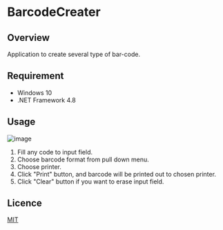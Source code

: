 # BarcodeCreater



## Overview

Application to create several type of bar-code.

## Requirement

- Windows 10
- .NET Framework 4.8

## Usage

![image](https://user-images.githubusercontent.com/34742256/104552941-16e5ed00-567d-11eb-8a46-363a55483ada.png)
1. Fill any code to input field.
2. Choose barcode format from pull down menu.
3. Choose printer.
4. Click "Print" button, and barcode will be printed out to chosen printer.
5. Click "Clear" button if you want to erase input field.

## Licence

[MIT](https://github.com/ooooo0oooo0ooo0oo0o0/BarcodeCreater/blob/master/LICENSE)

